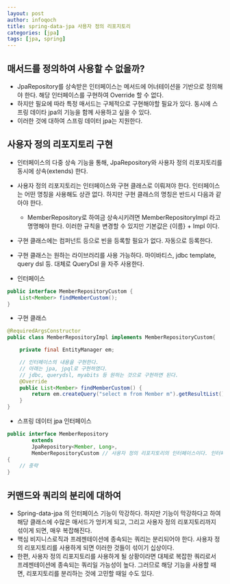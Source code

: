 ```yaml
---
layout: post
author: infoqoch
title: spring-data-jpa 사용자 정의 리포지토리
categories: [jpa]
tags: [jpa, spring]
---
```


## 매서드를 정의하여 사용할 수 없을까?
- JpaRepository를 상속받은 인터페이스는 메서드에 어너테이션을 기반으로 정의해야 한다. 해당 인터페이스를 구현하여 Override 할 수 없다. 
- 하지만 필요에 따라 특정 매서드는 구체적으로 구현해야할 필요가 있다. 동시에 스프링 데이타 jpa의 기능을 함께 사용하고 싶을 수 있다. 
- 이러한 것에 대하여 스프링 데이터 jpa는 지원한다. 

## 사용자 정의 리포지토리 구현 
- 인터페이스의 다중 상속 기능을 통해, JpaRepository와 사용자 정의 리포지토리를 동시에 상속(extends) 한다. 
- 사용자 정의 리포지토리는 인터페이스와 구현 클래스로 이뤄져야 한다. 인터페이스는 어떤 명칭을 사용해도 상관 없다. 하지만 구현 클래스의 명칭은 반드시 다음과 같아야 한다.
    - MemberRepository로 하여금 상속시키려면 MemberRepositoryImpl 라고 명명해야 한다. 이러한 규칙을 변경할 수 있지만 기본값은 {이름} + Impl 이다. 
- 구현 클래스에는 컴퍼넌트 등으로 빈을 등록할 필요가 없다. 자동으로 등록한다.
- 구현 클래스는 원하는 라이브러리를 사용 가능하다. 마이바티스, jdbc template, query dsl 등. 대체로 QueryDsl 을 자주 사용한다. 

- 인터페이스

```java
public interface MemberRepositoryCustom {
    List<Member> findMemberCustom();
}
```

- 구현 클래스

```java
@RequiredArgsConstructor
public class MemberRepositoryImpl implements MemberRepositoryCustom{

    private final EntityManager em;

    // 인터페이스의 내용을 구현한다.
    // 아래는 jpa, jpql로 구현하였다.
    // jdbc, querydsl, myabits 등 원하는 것으로 구현하면 된다. 
    @Override
    public List<Member> findMemberCustom() {
        return em.createQuery("select m from Member m").getResultList();
    }
}
```

- 스프링 데이터 jpa 인터페이스

```java
public interface MemberRepository
        extends
        JpaRepository<Member, Long>,
        MemberRepositoryCustom // 사용자 정의 리포지토리의 인터페이스이다. 인터페이스의 명칭은 어떻게 해도 상관 없다. 
{
    // 중략
}
```

## 커맨드와 쿼리의 분리에 대하여
- Spring-data-jpa 의 인터페이스 기능이 막강하다. 하지만 기능이 막강하다고 하여 해당 클래스에 수많은 매서드가 엉키게 되고, 그리고 사용자 정의 리포지토리까지 섞이게 되면, 매우 복잡해진다. 
- 핵심 비지니스로직과 프레젠테이션에 종속되는 쿼리는 분리되어야 한다. 사용자 정의 리포지토리를 사용하게 되면 이러한 것들이 섞이기 십상이다. 
- 한편, 사용자 정의 리포지토리를 사용하게 될 상황이라면 대체로 복잡한 쿼리로서 프레젠테이션에 종속되는 쿼리일 가능성이 높다. 그러므로 해당 기능을 사용할 때면, 리포지토리를 분리하는 것에 고민할 때일 수도 있다. 



